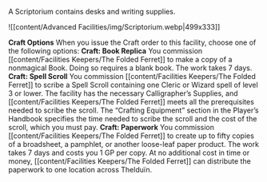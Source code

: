 A Scriptorium contains desks and writing supplies.

![[content/Advanced Facilities/img/Scriptorium.webp|499x333]]

**Craft Options** When you issue the Craft order to this facility, choose one of the following options:
**Craft: Book Replica** You commission [[content/Facilities Keepers/The Folded Ferret]] to make a copy of a nonmagical Book. Doing so requires a blank book. The work takes 7 days.
**Craft: Spell Scroll** You commission [[content/Facilities Keepers/The Folded Ferret]] to scribe a Spell Scroll containing one Cleric or Wizard spell of level 3 or lower. The facility has the necessary Calligrapher’s Supplies, and [[content/Facilities Keepers/The Folded Ferret]] meets all the prerequisites needed to scribe the scroll. The “Crafting Equipment” section in the Player’s Handbook specifies the time needed to scribe the scroll and the cost of the scroll, which you must pay.
**Craft: Paperwork** You commission [[content/Facilities Keepers/The Folded Ferret]] to create up to fifty copies of a broadsheet, a pamphlet, or another loose-leaf paper product. The work takes 7 days and costs you 1 GP per copy. At no additional cost in time or money, [[content/Facilities Keepers/The Folded Ferret]] can distribute the paperwork to one location across Thelduïn.